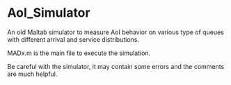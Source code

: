 # AoI_Simulator
An old Maltab simulator to measure AoI behavior on various type of queues with different arrival and service distributions.

MADx.m is the main file to execute the simulation. 

Be careful with the simulator, it may contain some errors and the comments are much helpful.
